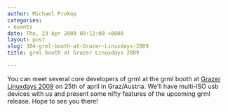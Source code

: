 ```yaml
---
author: Michael Prokop
categories:
- events
date: Thu, 23 Apr 2009 09:12:00 +0000
layout: post
slug: 304-grml-booth-at-Grazer-Linuxdays-2009
title: grml booth at Grazer Linuxdays 2009

---
```

You can meet several core developers of grml at the grml booth at [Grazer Linuxdays 2009](http://www.linuxtage.at/) on 25th of april in Graz/Austria. We'll have multi\-ISO usb devices with us and present some nifty features of the upcoming grml release. Hope to see you there!